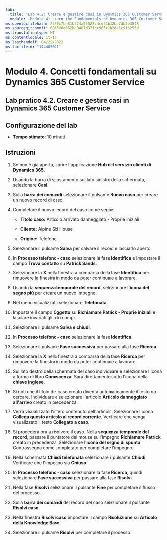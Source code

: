 ```yaml
---
lab:
  title: 'Lab 4.2: Creare e gestire casi in Dynamics 365 Customer Service'
  module: 'Module 4: Learn the Fundamentals of Dynamics 365 Customer Service'
ms.openlocfilehash: 2590c7be81b274a95528c4cd61b32be7db3e3548
ms.sourcegitcommit: 6065e6a662bd0407d37fcc565c1b2da1c916255d
ms.translationtype: HT
ms.contentlocale: it-IT
ms.lasthandoff: 04/29/2022
ms.locfileid: "144405071"
---
```

<a name="module-4-learn-the-fundamentals-of-dynamics-365-customer-service"></a>Modulo 4. Concetti fondamentali su Dynamics 365 Customer Service
========================

## <a name="practice-lab-42---create-and-manage-cases-in-dynamics-365-customer-service"></a>Lab pratico 4.2. Creare e gestire casi in Dynamics 365 Customer Service

## <a name="lab-setup"></a>Configurazione del lab

  - **Tempo stimato**: 10 minuti

## <a name="instructions"></a>Istruzioni

1. Se non è già aperta, aprire l'applicazione **Hub del servizio clienti di Dynamics 365**. 

2. Usando la barra di spostamento sul lato sinistro della schermata, selezionare **Casi**. 

3. Sulla **barra dei comandi** selezionare il pulsante **Nuovo caso** per creare un nuovo record di caso.

4. Completare il nuovo record del caso come segue:

    - **Titolo caso:** Articolo arrivato danneggiato - Proprie iniziali

    - **Cliente:** Alpine Ski House

    - **Origine:** Telefono

5. Selezionare il pulsante **Salva** per salvare il record e lasciarlo aperto. 

6. In **Processo telefono - caso** selezionare la fase **Identifica** e impostare il campo **Trova contatto** su **Patrick Sands**. 

7. Selezionare la **X** nella finestra a comparsa della fase **Identifica** per rimuovere la finestra in modo da poter continuare a lavorare. 

8. Usando la **sequenza temporale del record**, selezionare l'**icona del segno più** per creare un nuovo impegno. 

9. Nel menu visualizzato selezionare **Telefonata**.

10. Impostare il campo **Oggetto** su **Richiamare Patrick - Proprie iniziali** e lasciare invariati gli altri campi. 

11. Selezionare il pulsante **Salva e chiudi**. 

12. In **Processo telefono - caso** selezionare la fase **Identifica**.

13. Selezionare il pulsante **Fase successiva** per passare alla fase **Ricerca**. 

14. Selezionare la **X** nella finestra a comparsa della fase **Ricerca** per rimuovere la finestra in modo da poter continuare a lavorare. 

15. Sul lato destro della schermata del caso individuare e selezionare l'icona a forma di libro **Conoscenza**. Sarà direttamente sotto l'icona della **chiave inglese**.

16. Si noti che il titolo del caso creato diventa automaticamente il testo da cercare. Individuare e selezionare l'articolo **Articolo danneggiato all'arrivo** creato in precedenza. 

17. Verrà visualizzato l'intero contenuto dell'articolo. Selezionare l'icona **Collega questo articolo al record corrente**. Verificare che venga visualizzato il testo **Collegato a caso**. 

18. Si procederà ora a risolvere il caso. Nella **sequenza temporale del record**, passare il puntatore del mouse sull'impegno **Richiamare Patrick** creato in precedenza. Selezionare l'**icona del segno di spunta** Contrassegna come completato per completare l'impegno. 

19. Nella schermata **Chiudi telefonata** selezionare il pulsante **Chiudi**. Verificare che l'impegno sia **Chiuso**. 

20. In **Processo telefono - caso** selezionare la fase **Ricerca**, quindi selezionare **Fase successiva** per passare alla fase **Risolvi**. 

21. Nella fase **Risolvi** selezionare il pulsante **Fine** per completare il flusso del processo. 

22. Sulla **barra dei comandi** del record del caso selezionare il pulsante **Risolvi caso**.

23. Nella finestra **Risolvi caso** impostare il campo **Risoluzione** su **Articolo della Knowledge Base**. 

24. Selezionare il pulsante **Risolvi** per completare il processo. 
